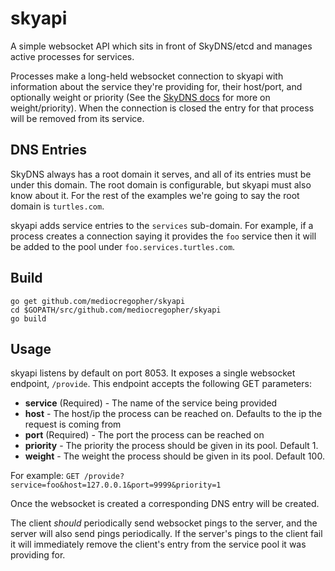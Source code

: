 # skyapi

A simple websocket API which sits in front of SkyDNS/etcd and manages active
processes for services.

Processes make a long-held websocket connection to skyapi with information about
the service they're providing for, their host/port, and optionally weight or
priority (See the [SkyDNS docs](https://github.com/skynetservices/skydns) for
more on weight/priority). When the connection is closed the entry for that
process will be removed from its service.

## DNS Entries

SkyDNS always has a root domain it serves, and all of its entries must be under
this domain. The root domain is configurable, but skyapi must also know about
it. For the rest of the examples we're going to say the root domain is
`turtles.com`.

skyapi adds service entries to the `services` sub-domain. For example, if a
process creates a connection saying it provides the `foo` service then it will
be added to the pool under `foo.services.turtles.com`.

## Build

    go get github.com/mediocregopher/skyapi
    cd $GOPATH/src/github.com/mediocregopher/skyapi
    go build

## Usage

skyapi listens by default on port 8053. It exposes a single websocket endpoint,
`/provide`. This endpoint accepts the following GET parameters:

* **service** (Required) - The name of the service being provided
* **host** - The host/ip the process can be reached on. Defaults to the ip the
  request is coming from
* **port** (Required) - The port the process can be reached on
* **priority** - The priority the process should be given in its pool. Default 1.
* **weight** - The weight the process should be given in its pool. Default 100.

For example: `GET /provide?service=foo&host=127.0.0.1&port=9999&priority=1`

Once the websocket is created a corresponding DNS entry will be created.

The client *should* periodically send websocket pings to the server, and the
server will also send pings periodically. If the server's pings to the client
fail it will immediately remove the client's entry from the service pool it was
providing for.
